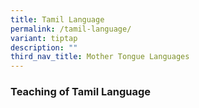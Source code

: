 ```yaml
---
title: Tamil Language
permalink: /tamil-language/
variant: tiptap
description: ""
third_nav_title: Mother Tongue Languages
---
```

<h3>Teaching of Tamil Language</h3>
<p></p>